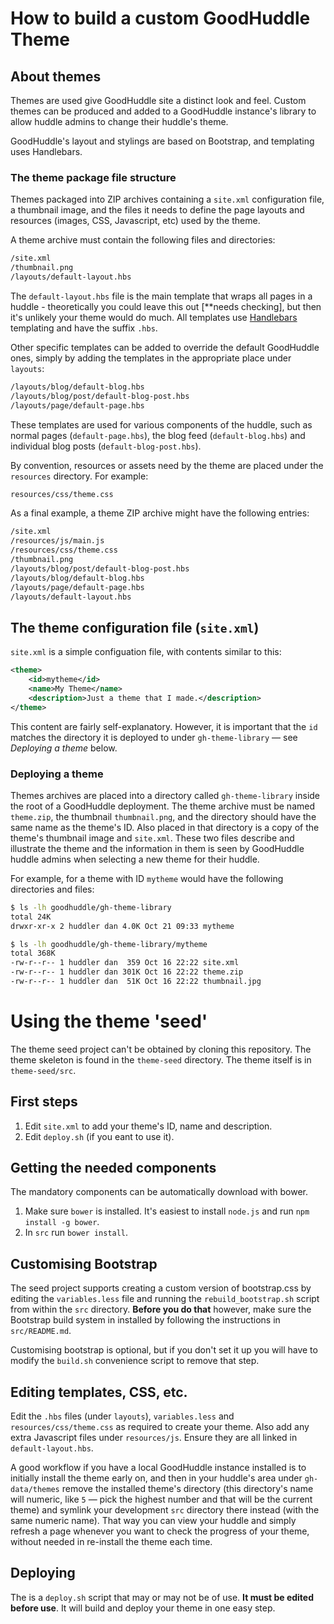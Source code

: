 # How to build a custom GoodHuddle Theme

## About themes

Themes are used give GoodHuddle site a distinct look and feel. Custom themes
can be produced and added to a GoodHuddle instance's library to allow huddle
admins to change their huddle's theme.

GoodHuddle's layout and stylings are based on Bootstrap, and templating uses
Handlebars.

### The theme package file structure

Themes packaged into ZIP archives containing a `site.xml` configuration file,
a thumbnail image, and the files it needs to define the page layouts and 
resources (images, CSS, Javascript, etc) used by the theme.

A theme archive must contain the following files and directories:

```sh
/site.xml
/thumbnail.png
/layouts/default-layout.hbs
```

The `default-layout.hbs` file is the main template that wraps all pages 
in a huddle - theoretically you could leave this out [**needs checking], 
but then it's unlikely your theme would do much. All templates use [Handlebars](http://handlebarsjs.com/) templating and have the suffix
`.hbs`.

Other specific templates can be added to override the default GoodHuddle
ones, simply by adding the templates in the appropriate place under `layouts`:

```sh
/layouts/blog/default-blog.hbs
/layouts/blog/post/default-blog-post.hbs
/layouts/page/default-page.hbs
```

These templates are used for various components of the huddle, such as 
normal pages (`default-page.hbs`), the blog feed (`default-blog.hbs`)
and individual blog posts (`default-blog-post.hbs`).

By convention, resources or assets need by the theme are placed under the
`resources` directory. For example:

```sh
resources/css/theme.css
```

As a final example, a theme ZIP archive might have the following 
entries:

```sh
/site.xml
/resources/js/main.js
/resources/css/theme.css
/thumbnail.png
/layouts/blog/post/default-blog-post.hbs
/layouts/blog/default-blog.hbs
/layouts/page/default-page.hbs
/layouts/default-layout.hbs
```

## The theme configuration file (`site.xml`)

`site.xml` is a simple configuation file, with contents similar to this:

```xml
<theme>
    <id>mytheme</id>
    <name>My Theme</name>
    <description>Just a theme that I made.</description>
</theme>
```

This content are fairly self-explanatory. However, it is important that
the `id` matches the directory it is deployed to under `gh-theme-library` 
&mdash; see *Deploying a theme* below.

### Deploying a theme

Themes archives are placed into a directory called `gh-theme-library` inside
the root of a GoodHuddle deployment. The theme archive must be named 
`theme.zip`, the thumbnail `thumbnail.png`, and the directory should have
the same name as the theme's ID. Also placed in that directory is a copy
of the theme's thumbnail image and `site.xml`. These two files describe and 
illustrate the theme and the information in them is seen by GoodHuddle 
huddle admins when selecting a new theme for their huddle.

For example, for a theme with ID `mytheme` would have the following 
directories and files:

```sh
$ ls -lh goodhuddle/gh-theme-library
total 24K
drwxr-xr-x 2 huddler dan 4.0K Oct 21 09:33 mytheme

$ ls -lh goodhuddle/gh-theme-library/mytheme
total 368K
-rw-r--r-- 1 huddler dan  359 Oct 16 22:22 site.xml
-rw-r--r-- 1 huddler dan 301K Oct 16 22:22 theme.zip
-rw-r--r-- 1 huddler dan  51K Oct 16 22:22 thumbnail.jpg
```

# Using the theme 'seed'

The theme seed project can't be obtained by cloning this repository. The
theme skeleton is found in the `theme-seed` directory. The theme itself
is in `theme-seed/src`.

## First steps

1. Edit `site.xml` to add your theme's ID, name and description.
2. Edit `deploy.sh` (if you eant to use it).

## Getting the needed components

The mandatory components can be automatically download with bower.

1. Make sure `bower` is installed. It's easiest to install `node.js`
and run `npm install -g bower`.
2. In `src` run `bower install`.

## Customising Bootstrap

The seed project supports creating a custom version of bootstrap.css by
editing the `variables.less` file and running the `rebuild_bootstrap.sh`
script from within the `src` directory. **Before you do that** however, make
sure the Bootstrap build system in installed by following the instructions
in `src/README.md`.

Customising bootstrap is optional, but if you  don't set it up you will have 
to modify the `build.sh` convenience script to remove that step.

## Editing templates, CSS, etc.

Edit the `.hbs` files (under `layouts`), `variables.less` and `resources/css/theme.css` as required to create your theme. Also add any
extra Javascript files under `resources/js`. Ensure they are all linked
in `default-layout.hbs`.

A good workflow if you have a local GoodHuddle instance installed is to 
initially install the theme early on, and then in your huddle's area under 
`gh-data/themes` remove the installed theme's directory (this
directory's name will numeric, like `5` &mdash; pick the highest number 
and that will be the current theme)  and symlink your development `src` 
directory there instead (with the same numeric name).
That way you can view your huddle and simply refresh a page 
whenever you want to check the progress of your theme, without needed in 
re-install the theme each time.

## Deploying

The is a `deploy.sh` script that may or may not be of use. **It must be  edited
before use**.  It will build and deploy your theme in one easy step.

